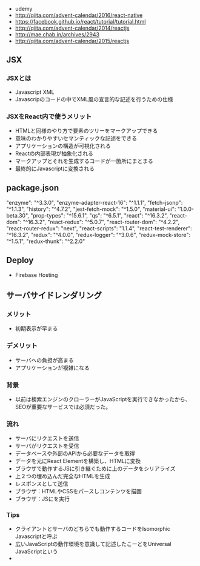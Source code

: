 - udemy
- http://qiita.com/advent-calendar/2016/react-native
- https://facebook.github.io/react/tutorial/tutorial.html
- http://qiita.com/advent-calendar/2014/reactjs
- http://mae.chab.in/archives/2943
- http://qiita.com/advent-calendar/2015/reactjs

## JSX

### JSXとは
- Javascript XML
- Javascripのコードの中でXML風の宣言的な記述を行うための仕様

### JSXをReact内で使うメリット
- HTMLと同様のやり方で要素のツリーをマークアップできる
- 意味のわかりやすいセマンティックな記述をできる
- アプリケーションの構造が可視化される
- Reactの内部表現が抽象化される
- マークアップとそれを生成するコードが一箇所にまとまる
- 最終的にJavascriptに変換される

## package.json
"enzyme": "^3.3.0",
"enzyme-adapter-react-16": "^1.1.1",
"fetch-jsonp": "^1.1.3",
"history": "^4.7.2",
"jest-fetch-mock": "^1.5.0",
"material-ui": "1.0.0-beta.30",
"prop-types": "^15.6.1",
"qs": "^6.5.1",
"react": "^16.3.2",
"react-dom": "^16.3.2",
"react-redux": "^5.0.7",
"react-router-dom": "^4.2.2",
"react-router-redux": "next",
"react-scripts": "1.1.4",
"react-test-renderer": "^16.3.2",
"redux": "^4.0.0",
"redux-logger": "^3.0.6",
"redux-mock-store": "^1.5.1",
"redux-thunk": "^2.2.0"

## Deploy
- Firebase Hosting

## サーバサイドレンダリング
### メリット
- 初期表示が早まる
### デメリット
- サーバへの負担が高まる
- アプリケーションが複雑になる
### 背景
- 以前は検索エンジンのクローラーがJavaScriptを実行できなかったから、SEOが重要なサービスでは必須だった。

### 流れ
- サーバにリクエストを送信
- サーバがリクエストを受信
- データベースや外部のAPIから必要なデータを取得
- データを元にReact Elementを構築し、HTMLに変換
- ブラウザで動作するJSに引き継ぐために上のデータをシリアライズ
- 上２つの埋め込んだ完全なHTMLを生成
- レスポンスとして送信
- ブラウザ：HTMLやCSSをパースしコンテンツを描画
- ブラウザ：JSにを実行

### Tips
- クライアントとサーバのどちらでも動作するコードをIsomorphic Javascriptと呼ぶ
- 広いJavaScriptの動作環境を意識して記述したこーどをUniversal JavaScriptという
- 
